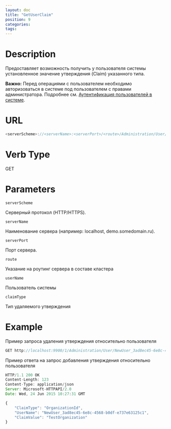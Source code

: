 ```yaml
---
layout: doc
title: "GetUserClaim"
position: 9
categories: 
tags:
---
```


# Description
Предоставляет возможность получить у пользователя системы установленное значение утверждения (Claim) указанного типа.

**Важно:** Перед операциями с пользователем необходимо авторизоваться в системе под пользователем
с правами администратора. Подробнее см. [Аутентификация пользователей в системе](../../SignInApi/SignInInternal).

# URL

```js
<serverScheme>://<serverName>:<serverPort>/<route>/Administration/User/<userName>/Claims/<claimType>
```

# Verb Type

GET

# Parameters

`serverScheme`

Серверный протокол (HTTP/HTTPS).

`serverName`

Наименование сервера (например: localhost, demo.somedomain.ru).

`serverPort`

Порт сервера.

`route` 

Указание на роутинг сервера в составе кластера

`userName`

Пользователь системы

`claimType`

Тип удаляемого утверждения

# Example

Пример запроса удаления утверждения относительно пользователя

```js
GET http://localhost:9900/1/Administration/User/NewUser_3ad8ec45-6e8c-4568-b0df-e737e63125c1/Claims/OrganizationId
```

Пример ответа на запрос добавления утверждения относительно пользователя

```js
HTTP/1.1 200 OK
Content-Length: 123
Content-Type: application/json
Server: Microsoft-HTTPAPI/2.0
Date: Wed, 24 Jun 2015 10:27:31 GMT

{
	"ClaimType": "OrganizationId",
	"UserName": "NewUser_3ad8ec45-6e8c-4568-b0df-e737e63125c1",
	"ClaimValue": "TestOrganization"
}
```

